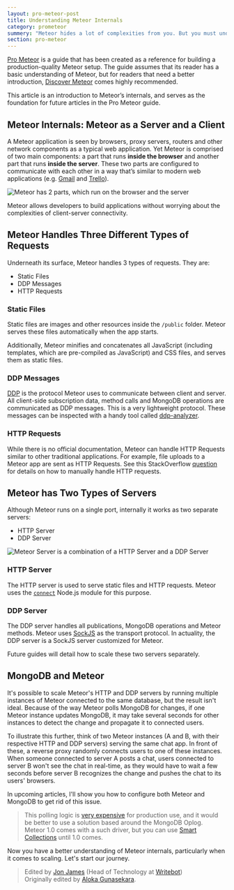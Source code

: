 ```yaml
---
layout: pro-meteor-post
title: Understanding Meteor Internals
category: prometeor
summery: "Meteor hides a lot of complexities from you. But you must understand them in order to follow this **Pro Meteor** guide. This section covers that."
section: pro-meteor
---
```


[Pro Meteor](/pro-meteor/) is a guide that has been created as a reference for building a production-quality Meteor setup. The guide assumes that its reader has a basic understanding of Meteor, but for readers that need a better introduction, [Discover Meteor](http://www.discovermeteor.com/) comes highly recommended.

This article is an introduction to Meteor’s internals, and serves as the foundation for future articles in the Pro Meteor guide.

## Meteor Internals: Meteor as a Server and a Client
A Meteor application is seen by browsers, proxy servers, routers and other network components as a typical web application. Yet Meteor is comprised of two main components: a part that runs **inside the browser** and another part that runs **inside the server**. These two parts are configured to communicate with each other in a way that’s similar to modern web applications (e.g. [Gmail](https://gmail.com) and [Trello](https://trello.com)).

![Meteor has 2 parts, which run on the browser and the server](https://i.cloudup.com/J2CMCytr1Q.png)

Meteor allows developers to build applications without worrying about the complexities of client-server connectivity.

## Meteor Handles Three Different Types of Requests

Underneath its surface, Meteor handles 3 types of requests. They are:

* Static Files
* DDP Messages
* HTTP Requests

### Static Files

Static files are images and other resources inside the `/public` folder. Meteor serves these files automatically when the app starts. 

Additionally, Meteor minifies and concatenates all JavaScript (including templates, which are pre-compiled as JavaScript) and CSS files, and serves them as static files.

### DDP Messages

[DDP](https://github.com/meteor/meteor/blob/devel/packages/livedata/DDP.md) is the protocol Meteor uses to communicate between client and server. All client-side subscription data, method calls and MongoDB operations are communicated as DDP messages. This is a very lightweight protocol. These messages can be inspected with a handy tool called [ddp-analyzer](http://meteorhacks.com/discover-meteor-ddp-in-realtime.html).

### HTTP Requests

While there is no official documentation, Meteor can handle HTTP Requests similar to other traditional applications. For example, file uploads to a Meteor app are sent as HTTP Requests. See this StackOverflow [question](http://stackoverflow.com/questions/15059125/how-to-serve-http-requests-over-meteor) for details on how to manually handle HTTP requests.



## Meteor has Two Types of Servers

Although Meteor runs on a single port, internally it works as two separate servers:

* HTTP Server 
* DDP Server

![Meteor Server is a combination of a HTTP Server and a DDP Server](https://i.cloudup.com/Se41C2BcEE.png)

### HTTP Server

The HTTP server is used to serve static files and HTTP requests. Meteor uses the [`connect`](https://github.com/senchalabs/connect) Node.js module for this purpose.

### DDP Server

The DDP server handles all publications, MongoDB operations and Meteor methods. Meteor uses [SockJS](https://github.com/sockjs/sockjs-node) as the transport protocol. In actuality, the DDP server is a SockJS server customized for Meteor.

Future guides will detail how to scale these two servers separately.

## MongoDB and Meteor

It's possible to scale Meteor's HTTP and DDP servers by running multiple instances of Meteor connected to the same database, but the result isn't ideal. Because of the way Meteor polls MongoDB for changes, if one Meteor instance updates MongoDB, it may take several seconds for other instances to detect the change and propagate it to connected users.

To illustrate this further, think of two Meteor instances (A and B, with their respective HTTP and DDP servers) serving the same chat app. In front of these, a reverse proxy randomly connects users to one of these instances.  When someone connected to server A posts a chat, users connected to server B won't see the chat in real-time, as they would have to wait a few seconds before server B recognizes the change and pushes the chat to its users' browsers.

In upcoming articles, I'll show you how to configure both Meteor and MongoDB to get rid of this issue. 

> This polling logic is [very expensive](http://meteorhacks.com/introducing-smart-collections.html#poll_operation_is_very_expensive_lets_discuss_why) for production use, and it would be better to use a solution based around the MongoDB Oplog.<br>
> Meteor 1.0 comes with a such driver, but you can use [Smart Collections](http://meteorhacks.com/introducing-smart-collections.html) until 1.0 comes.

Now you have a better understanding of Meteor internals, particularly when it comes to scaling. Let's start our journey.

> Edited by [Jon James](https://twitter.com/jonjamz) (Head of Technology at [Writebot](http://writebot.com/))<br>
> Originally edited by [Aloka Gunasekara](https://twitter.com/alokag).